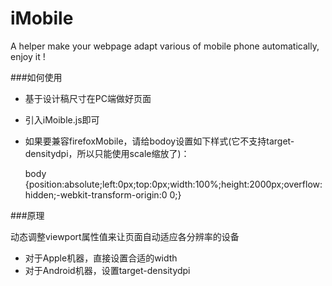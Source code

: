 iMobile
=======

A helper make your webpage adapt various of mobile phone automatically, enjoy it ! 

###如何使用

- 基于设计稿尺寸在PC端做好页面
- 引入iMoible.js即可
- 如果要兼容firefoxMobile，请给bodoy设置如下样式(它不支持target-densitydpi，所以只能使用scale缩放了)：

    body {position:absolute;left:0px;top:0px;width:100%;height:2000px;overflow:hidden;-webkit-transform-origin:0 0;}

###原理

动态调整viewport属性值来让页面自动适应各分辨率的设备

- 对于Apple机器，直接设置合适的width
- 对于Android机器，设置target-densitydpi

